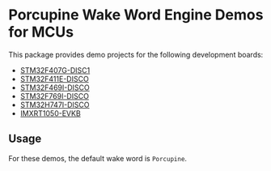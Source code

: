 # Porcupine Wake Word Engine Demos for MCUs

This package provides demo projects for the following development boards:
- [STM32F407G-DISC1](/demo/mcu/stm32f407)
- [STM32F411E-DISCO](/demo/mcu/stm32f411)
- [STM32F469I-DISCO](/demo/mcu/stm32f469)
- [STM32F769I-DISCO](/demo/mcu/stm32f769)
- [STM32H747I-DISCO](/demo/mcu/stm32h747)
- [IMXRT1050-EVKB](/demo/mcu/imxrt1050)

## Usage

For these demos, the default wake word is `Porcupine`.
